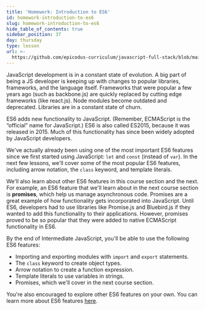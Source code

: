 ```yaml
---
title: 'Homework: Introduction to ES6'
id: homework-introduction-to-es6
slug: homework-introduction-to-es6
hide_table_of_contents: true
sidebar_position: 37
day: thursday
type: lesson
url: >-
  https://github.com/epicodus-curriculum/javascript-full-stack/blob/main/2b_introduction_to_es6.md
---
```


JavaScript development is in a constant state of evolution. A big part of being a JS developer is keeping up with changes to popular libraries, frameworks, and the language itself. Frameworks that were popular a few years ago (such as backbone.js) are quickly replaced by cutting edge frameworks (like react.js). Node modules become outdated and deprecated. Libraries are in a constant state of churn.

ES6 adds new functionality to JavaScript. (Remember, ECMAScript is the “official” name for JavaScript.) ES6 is also called ES2015, because it was released in 2015. Much of this functionality has since been widely adopted by JavaScript developers. 

We've actually already been using one of the most important ES6 features since we first started using JavaScript: `let` and `const` (instead of `var`). In the next few lessons, we'll cover some of the most popular ES6 features, including arrow notation, the `class` keyword, and template literals.

We'll also learn about other ES6 features in this course section and the next. For example, an ES6 feature that we'll learn about in the next course section is **promises**, which help us manage asynchronous code. Promises are a great example of how functionality gets incorporated into JavaScript. Until ES6, developers had to use libraries like Promise.js and Bluebird.js if they wanted to add this functionality to their applications. However, promises proved to be so popular that they were added to native ECMAScript functionality in ES6.

By the end of Intermediate JavaScript, you'll be able to use the following ES6 features:

* Importing and exporting modules with `import` and `export` statements.
* The `class` keyword to create object types.
* Arrow notation to create a function expression.
* Template literals to use variables in strings.
* Promises, which we'll cover in the next course section.

You're also encouraged to explore other ES6 features on your own. You can learn more about ES6 features [here](https://github.com/lukehoban/es6features).
